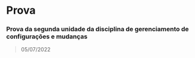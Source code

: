 # Prova
### Prova da segunda unidade da disciplina de gerenciamento de configurações e mudanças

> 05/07/2022
